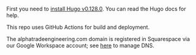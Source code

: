
First you need to [install Hugo v0.128.0](https://github.com/gohugoio/hugo/releases/tag/v0.128.0). You can read the Hugo docs for help.

This repo uses GitHub Actions for build and deployment.

The alphatradeengineering.com domain is registered in Squarespace via our Google Workspace account; see [here](https://account.squarespace.com/domains/managed/alphatradeengineering.com/dns/dns-settings)
to manage DNS.


